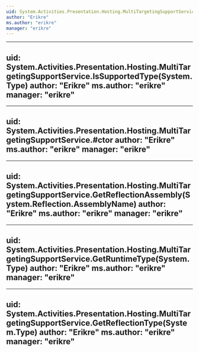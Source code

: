 ```yaml
---
uid: System.Activities.Presentation.Hosting.MultiTargetingSupportService
author: "Erikre"
ms.author: "erikre"
manager: "erikre"
---
```


---
uid: System.Activities.Presentation.Hosting.MultiTargetingSupportService.IsSupportedType(System.Type)
author: "Erikre"
ms.author: "erikre"
manager: "erikre"
---

---
uid: System.Activities.Presentation.Hosting.MultiTargetingSupportService.#ctor
author: "Erikre"
ms.author: "erikre"
manager: "erikre"
---

---
uid: System.Activities.Presentation.Hosting.MultiTargetingSupportService.GetReflectionAssembly(System.Reflection.AssemblyName)
author: "Erikre"
ms.author: "erikre"
manager: "erikre"
---

---
uid: System.Activities.Presentation.Hosting.MultiTargetingSupportService.GetRuntimeType(System.Type)
author: "Erikre"
ms.author: "erikre"
manager: "erikre"
---

---
uid: System.Activities.Presentation.Hosting.MultiTargetingSupportService.GetReflectionType(System.Type)
author: "Erikre"
ms.author: "erikre"
manager: "erikre"
---
